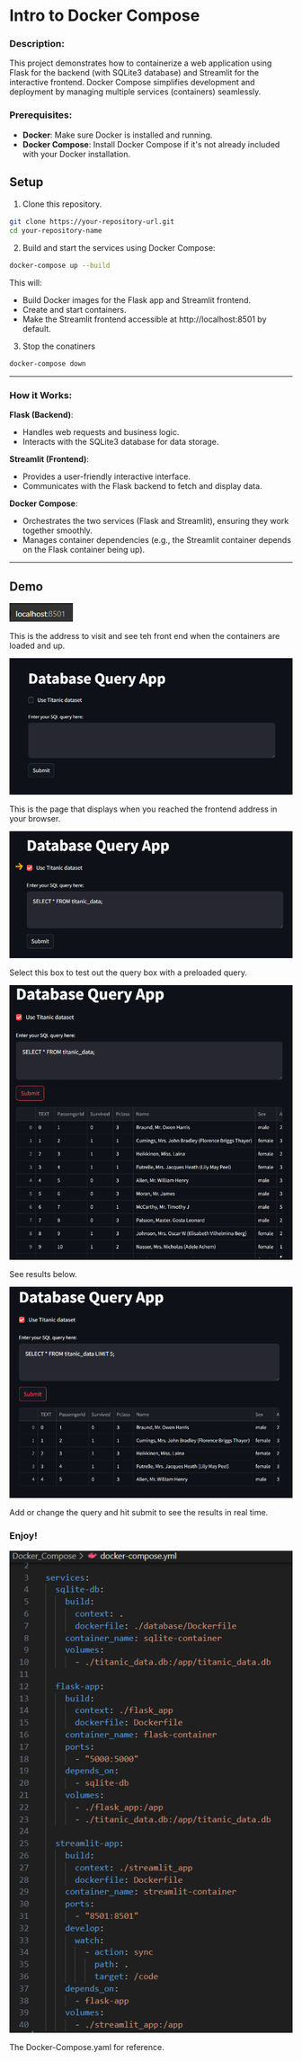 # Intro to Docker Compose

### Description:

This project demonstrates how to containerize a web application using Flask for the backend (with SQLite3 database) and Streamlit for the interactive frontend. Docker Compose simplifies development and deployment by managing multiple services (containers) seamlessly.

### Prerequisites:

- **Docker**: Make sure Docker is installed and running.
- **Docker Compose**: Install Docker Compose if it's not already included with your Docker installation.

## Setup

1. Clone this repository.
```bash
git clone https://your-repository-url.git
cd your-repository-name
```

2. Build and start the services using Docker Compose:

```bash
docker-compose up --build
```

This will:

- Build Docker images for the Flask app and Streamlit frontend.
- Create and start containers.
- Make the Streamlit frontend accessible at http://localhost:8501 by default.

3. Stop the conatiners

```bash
docker-compose down
```

---

### How it Works:

**Flask (Backend)**:

- Handles web requests and business logic.
- Interacts with the SQLite3 database for data storage.

**Streamlit (Frontend)**:

- Provides a user-friendly interactive interface.
- Communicates with the Flask backend to fetch and display data.

**Docker Compose**:

- Orchestrates the two services (Flask and Streamlit), ensuring they work together smoothly.
- Manages container dependencies (e.g., the Streamlit container depends on the Flask container being up).

---

## Demo

![address](Pictures/address.png)

This is the address to visit and see teh front end when the containers are loaded and up.

![main_page](Pictures/main_page.png)

This is the page that displays when you reached the frontend address in your browser.

![select_box](Pictures/select_box.png)

Select this box to test out the query box with a preloaded query. 

![results](Pictures/results.png)

See results below. 

![LIMIT5](Pictures/LIMIT5.png)

Add or change the query and hit submit to see the results in real time. 

### Enjoy!


![yaml](Pictures/yaml.png)

The Docker-Compose.yaml for reference. 


